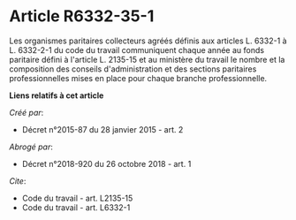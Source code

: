 # Article R6332-35-1

Les organismes paritaires collecteurs agréés définis aux articles L. 6332-1 à L. 6332-2-1 du code du travail communiquent
chaque année au fonds paritaire défini à l'article L. 2135-15 et au ministère du travail le nombre et la composition des
conseils d'administration et des sections paritaires professionnelles mises en place pour chaque branche professionnelle.

**Liens relatifs à cet article**

_Créé par_:

  - Décret n°2015-87 du 28 janvier 2015 - art. 2

_Abrogé par_:

  - Décret n°2018-920 du 26 octobre 2018 - art. 1

_Cite_:

  - Code du travail - art. L2135-15
  - Code du travail - art. L6332-1
